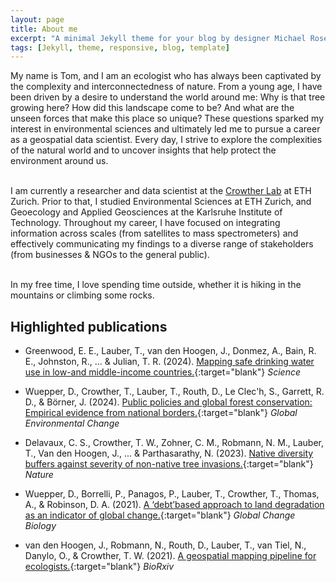```yaml
---
layout: page
title: About me
excerpt: "A minimal Jekyll theme for your blog by designer Michael Rose."
tags: [Jekyll, theme, responsive, blog, template]
---
```


My name is Tom, and I am an ecologist who has always been captivated by the complexity and interconnectedness of nature. From a young age, I have been driven by a desire to understand the world around me: Why is that tree growing here? How did this landscape come to be? And what are the unseen forces that make this place so unique? These questions sparked my interest in environmental sciences and ultimately led me to pursue a career as a geospatial data scientist. Every day, I strive to explore the complexities of the natural world and to uncover insights that help protect the environment around us.<br><br>

I am currently a researcher and data scientist at the <a href="https://crowtherlab.com/" target="_blank">Crowther Lab</a> at ETH Zurich. Prior to that, I studied Environmental Sciences at ETH Zurich, and Geoecology and Applied Geosciences at the Karlsruhe Institute of Technology. Throughout my career, I have focused on integrating information across scales (from satellites to mass spectrometers) and effectively communicating my findings to a diverse range of stakeholders (from businesses & NGOs to the general public). 
<br><br>

In my free time, I love spending time outside, whether it is hiking in the mountains or climbing some rocks.  


## Highlighted publications 

* Greenwood, E. E., Lauber, T., van den Hoogen, J., Donmez, A., Bain, R. E., Johnston, R., ... & Julian, T. R. (2024). [Mapping safe drinking water use in low-and middle-income countries.](https://www.science.org/doi/abs/10.1126/science.adh9578){:target="blank"}
*Science*

* Wuepper, D., Crowther, T., Lauber, T., Routh, D., Le Clec'h, S., Garrett, R. D., & Börner, J. (2024). [Public policies and global forest conservation: Empirical evidence from national borders.](https://www.sciencedirect.com/science/article/pii/S095937802300136X){:target="blank"}
*Global Environmental Change*

* Delavaux, C. S., Crowther, T. W., Zohner, C. M., Robmann, N. M., Lauber, T., Van den Hoogen, J., ... & Parthasarathy, N. (2023). [Native diversity buffers against severity of non-native tree invasions.](https://www.nature.com/articles/s41586-023-06440-7){:target="blank"}
*Nature*

* Wuepper, D., Borrelli, P., Panagos, P., Lauber, T., Crowther, T., Thomas, A., & Robinson, D. A. (2021). [A ‘debt’based approach to land degradation as an indicator of global change.](https://onlinelibrary.wiley.com/doi/10.1111/gcb.15830){:target="blank"}
*Global Change Biology*

* van den Hoogen, J., Robmann, N., Routh, D., Lauber, T., van Tiel, N., Danylo, O., & Crowther, T. W. (2021). [A geospatial mapping pipeline for ecologists.](https://www.biorxiv.org/content/10.1101/2021.07.07.451145v1.abstract){:target="blank"}
*BioRxiv*

